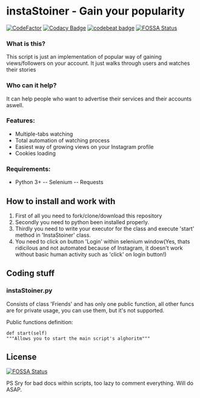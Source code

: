 # instaStoiner - Gain your popularity
[![CodeFactor](https://www.codefactor.io/repository/github/ractyfree/instastoiner/badge/master)](https://www.codefactor.io/repository/github/ractyfree/instastoiner/overview/master)
[![Codacy Badge](https://api.codacy.com/project/badge/Grade/bb4cfc60490e4ee6bd4d9981ed4c4c50)](https://www.codacy.com/manual/ractyfree/instaStoiner?utm_source=github.com&amp;utm_medium=referral&amp;utm_content=ractyfree/instaStoiner&amp;utm_campaign=Badge_Grade)
[![codebeat badge](https://codebeat.co/badges/010631e2-8644-4027-88bd-4e2da4f96ac2)](https://codebeat.co/projects/github-com-ractyfree-instastoiner-master)
[![FOSSA Status](https://app.fossa.com/api/projects/git%2Bgithub.com%2Fractyfree%2FinstaStoiner.svg?type=shield)](https://app.fossa.com/projects/git%2Bgithub.com%2Fractyfree%2FinstaStoiner?ref=badge_shield)

### What is this?
This script is just an implementation of popular way of gaining views/followers on your account. It just walks through users and watches their stories

### Who can it help?
It can help people who want to advertise their services and their accounts aswell.

### Features:
- Multiple-tabs watching
- Total automation of watching process
- Easiest way of growing views on your Instagram profile
- Cookies loading

### Requirements:
- Python 3+
-- Selenium
-- Requests

## How to install and work with
1. First of all you need to fork/clone/download this repository
2.  Secondly you need to python been installed properly.
3.  Thirdly you need to write your executor for the class and execute 'start' method in 'InstaStoiner' class.
4. You need to click on button 'Login' within selenium window(Yes, thats ridicilous and not automated because of Instagram, it doesn't work without basic human activity such as 'click' on login button!)


## Coding stuff
### instaStoiner.py
Consists of class 'Friends' and has only one public function, all other funcs are for private usage, you can use them, but it's not supported.

Public functions definition:

	def start(self)
	"""Allows you to start the main script's alghoritm"""


## License
[![FOSSA Status](https://app.fossa.io/api/projects/git%2Bgithub.com%2Fractyfree%2FinstaStoiner.svg?type=large)](https://app.fossa.io/projects/git%2Bgithub.com%2Fractyfree%2FinstaStoiner?ref=badge_large)

PS Sry for bad docs within scripts, too lazy to comment everything. Will do ASAP.
